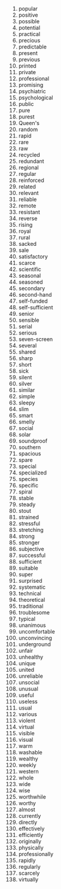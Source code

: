 1.   popular
2.   positive
3.   possible
4.   potential
5.   practical
6.   precious
7.   predictable
8.   present
9.   previous
10.  printed
11.  private
12.  professional
13.  promising
14.  psychiatric
15.  psychological
16.  public
17.  pure
18.  purest
19.  Queen's
20.  random
21.  rapid
22.  rare
23.  raw
24.  recycled
25.  redundant
26.  regional
27.  regular
28.  reinforced
29.  related
30.  relevant
31.  reliable
32.  remote
33.  resistant
34.  reverse
35.  rising
36.  royal
37.  rural
38.  sacked
39.  sale
40.  satisfactory
41.  scarce
42.  scientific
43.  seasonal
44.  seasoned
45.  secondary
46.  second-hand
47.  self-funded
48.  self-sufficient
49.  senior
50.  sensible
51.  serial
52.  serious
53.  seven-screen
54.  several
55.  shared
56.  sharp
57.  short
58.  sick
59.  silent
60.  silver
61.  similar
62.  simple
63.  sleepy
64.  slim
65.  smart
66.  smelly
67.  social
68.  solar
69.  soundproof
70.  southern
71.  spacious
72.  spare
73.  special
74.  specialized
75.  species
76.  specific
77.  spiral
78.  stable
79.  steady
80.  stout
81.  strained
82.  stressful
83.  stretching
84.  strong
85.  stronger
86.  subjective
87.  successful
88.  sufficient
89.  suitable
90.  super
91.  surprised
92.  systematic
93.  technical
94.  theoretical
95.  traditional
96.  troublesome
97.  typical
98.  unanimous
99.  uncomfortable
100. unconvincing
101. underground
102. unfair
103. unhealthy
104. unique
105. united
106. unreliable
107. unsocial
108. unusual
109. useful
110. useless
111. usual
112. various
113. violent
114. virtual
115. visible
116. visual
117. warm
118. washable
119. wealthy
120. weekly
121. western
122. whole
123. wide
124. wise
125. worthwhile
126. worthy
127. almost
128. currently
129. directly
130. effectively
131. efficiently
132. originally
133. physically
134. professionally
135. rapidly
136. regularly
137. scarcely
138. virtually
